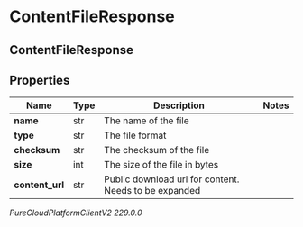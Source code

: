 # ContentFileResponse

## ContentFileResponse

## Properties

|Name | Type | Description | Notes|
|------------ | ------------- | ------------- | -------------|
| **name** | str | The name of the file | |
| **type** | str | The file format | |
| **checksum** | str | The checksum of the file | |
| **size** | int | The size of the file in bytes | |
| **content_url** | str | Public download url for content. Needs to be expanded | |



_PureCloudPlatformClientV2 229.0.0_
